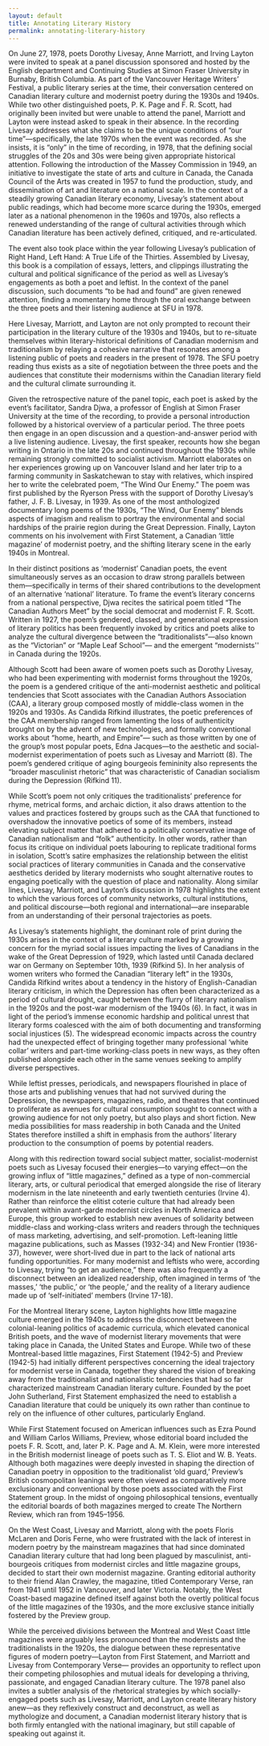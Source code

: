 ```yaml
---
layout: default
title: Annotating Literary History
permalink: annotating-literary-history
---
```

<!-- Add an essay or interpretive material below this line,
using HTML or markdown.  Do not modify this file above this line -->

  On June 27, 1978, poets Dorothy Livesay, Anne Marriott, and Irving Layton were invited to speak at a panel discussion sponsored and hosted by the English department and Continuing Studies at Simon Fraser University in Burnaby, British Columbia. As part of the Vancouver Heritage Writers’ Festival, a public literary series at the time, their conversation centered on Canadian literary culture and modernist poetry during the 1930s and 1940s. While two other distinguished poets, P. K. Page and F. R. Scott, had originally been invited but were unable to attend the panel, Marriott and Layton were instead asked to speak in their absence.
  In the recording Livesay addresses what she claims to be the unique conditions of “our time”—specifically, the late 1970s when the event was recorded. As she insists, it is “only” in the time of recording, in 1978, that the defining social struggles of the 20s and 30s were being given appropriate historical attention. Following the introduction of the Massey Commission in 1949, an initiative to investigate the state of arts and culture in Canada, the Canada Council of the Arts was created in 1957 to fund the production, study, and dissemination of art and literature on a national scale. In the context of a steadily growing Canadian literary economy, Livesay’s statement about public readings, which had become more scarce during the 1930s, emerged later as a national phenomenon in the 1960s and 1970s, also reflects a renewed understanding of the range of cultural activities through which Canadian literature has been actively defined, critiqued, and re-articulated.

The event also took place within the year following Livesay’s publication of Right Hand, Left Hand: A True Life of the Thirties. Assembled by Livesay, this book is a compilation of essays, letters, and clippings illustrating the cultural and political significance of the period as well as Livesay’s engagements as both a poet and leftist. In the context of the panel discussion, such documents “to be had and found” are given renewed attention, finding a momentary home through the oral exchange between the three poets and their listening audience at SFU in 1978.

Here Livesay, Marriott, and Layton are not only prompted to recount their participation in the literary culture of the 1930s and 1940s, but to re-situate themselves within literary-historical definitions of Canadian modernism and traditionalism by relaying a cohesive narrative that resonates among a listening public of poets and readers in the present of 1978. The SFU poetry reading thus exists as a site of negotiation between the three poets and the audiences that constitute their modernisms within the Canadian literary field and the cultural climate surrounding it. 

Given the retrospective nature of the panel topic, each poet is asked by the event’s facilitator, Sandra Djwa, a professor of English at Simon Fraser University at the time of the recording, to provide a personal introduction followed by a historical overview of a particular period. The three poets then engage in an open discussion and a question-and-answer period with a live listening audience. Livesay, the first speaker, recounts how she began writing in Ontario in the late 20s and continued throughout the 1930s while remaining strongly committed to socialist activism. Marriott elaborates on her experiences growing up on Vancouver Island and her later trip to a farming community in Saskatchewan to stay with relatives, which inspired her to write the celebrated poem, “The Wind Our Enemy.” The poem was first published by the Ryerson Press with the support of Dorothy Livesay’s father, J. F. B. Livesay, in 1939. As one of the most anthologized documentary long poems of the 1930s, “The Wind, Our Enemy” blends aspects of imagism and realism to portray the environmental and social hardships of the prairie region during the Great Depression. Finally, Layton comments on his involvement with First Statement, a Canadian ‘little magazine’ of modernist poetry, and the shifting literary scene in the early 1940s in Montreal.

In their distinct positions as ‘modernist’ Canadian poets, the event simultaneously serves as an occasion to draw strong parallels between them—specifically in terms of their shared contributions to the development of an alternative ‘national’ literature. To frame the event’s literary concerns from a national perspective, Djwa recites the satirical poem titled “The Canadian Authors Meet” by the social democrat and modernist F. R. Scott. Written in 1927, the poem’s gendered, classed, and generational expression of literary politics has been frequently invoked by critics and poets alike to analyze the cultural divergence between the “traditionalists”—also known as the “Victorian” or “Maple Leaf School”— and the emergent “modernists'' in Canada during the 1920s. 

Although Scott had been aware of women poets such as Dorothy Livesay, who had been experimenting with modernist forms throughout the 1920s, the poem is a gendered critique of the anti-modernist aesthetic and political tendencies that Scott associates with the Canadian Authors Association (CAA), a literary group composed mostly of middle-class women in the 1920s and 1930s. As Candida Rifkind illustrates, the poetic preferences of the CAA membership ranged from lamenting the loss of authenticity brought on by the advent of new technologies, and formally conventional works about “home, hearth, and Empire”— such as those written by one of the group’s most popular poets, Edna Jacques—to the aesthetic and social-modernist experimentation of poets such as Livesay and Marriott (8). The poem’s gendered critique of aging bourgeois femininity also represents the “broader masculinist rhetoric” that was characteristic of Canadian socialism during the Depression (Rifkind 11). 

While Scott’s poem not only critiques the traditionalists’ preference for rhyme, metrical forms, and archaic diction, it also draws attention to the values and practices fostered by groups such as the CAA that functioned to overshadow the innovative poetics of some of its members, instead elevating subject matter that adhered to a politically conservative image of Canadian nationalism and “folk” authenticity. In other words, rather than focus its critique on individual poets labouring to replicate traditional forms in isolation, Scott’s satire emphasizes the relationship between the elitist social practices of literary communities in Canada and the conservative aesthetics derided by literary modernists who sought alternative routes to engaging poetically with the question of place and nationality. Along similar lines, Livesay, Marriott, and Layton’s discussion in 1978 highlights the extent to which the various forces of community networks, cultural institutions, and political discourse—both regional and international—are inseparable from an understanding of their personal trajectories as poets.

As Livesay’s statements highlight, the dominant role of print during the 1930s arises in the context of a literary culture marked by a growing concern for the myriad social issues impacting the lives of Canadians in the wake of the Great Depression of 1929, which lasted until Canada declared war on Germany on September 10th, 1939 (Rifkind 5). In her analysis of women writers who formed the Canadian “literary left” in the 1930s, Candida Rifkind writes about a tendency in the history of English-Canadian literary criticism, in which the Depression has often been characterized as a period of cultural drought, caught between the flurry of literary nationalism in the 1920s and the post-war modernism of the 1940s (6). In fact, it was in light of the period’s immense economic hardship and political unrest that literary forms coalesced with the aim of both documenting and transforming social injustices (5). The widespread economic impacts across the country had the unexpected effect of bringing together many professional ‘white collar’ writers and part-time working-class poets in new ways, as they often published alongside each other in the same venues seeking to amplify diverse perspectives. 

While leftist presses, periodicals, and newspapers flourished in place of those arts and publishing venues that had not survived during the Depression, the newspapers, magazines, radio, and theatres that continued to proliferate as avenues for cultural consumption sought to connect with a growing audience for not only poetry, but also plays and short fiction. New media possibilities for mass readership in both Canada and the United States therefore instilled a shift in emphasis from the authors’ literary production to the consumption of poems by potential readers.

Along with this redirection toward social subject matter, socialist-modernist poets such as Livesay focused their energies—to varying effect—on the growing influx of “little magazines,” defined as a type of non-commercial literary, arts, or cultural periodical that emerged alongside the rise of literary modernism in the late nineteenth and early twentieth centuries (Irvine 4). Rather than reinforce the elitist coterie culture that had already been prevalent within avant-garde modernist circles in North America and Europe, this group worked to establish new avenues of solidarity between middle-class and working-class writers and readers through the techniques of mass marketing, advertising, and self-promotion. Left-leaning little magazine publications, such as Masses (1932-34) and New Frontier (1936-37), however, were short-lived due in part to the lack of national arts funding opportunities. For many modernist and leftists who were, according to Livesay, trying “to get an audience,” there was also frequently a disconnect between an idealized readership, often imagined in terms of ‘the masses,’ ‘the public,’ or ‘the people,’ and the reality of a literary audience made up of ‘self-initiated’ members (Irvine 17-18).

For the Montreal literary scene, Layton highlights how little magazine culture emerged in the 1940s to address the disconnect between the colonial-leaning politics of academic curricula, which elevated canonical British poets, and the wave of modernist literary movements that were taking place in Canada, the United States and Europe. While two of these Montreal-based little magazines, First Statement (1942-5) and Preview (1942-5) had initially different perspectives concerning the ideal trajectory for modernist verse in Canada, together they shared the vision of breaking away from the traditionalist and nationalistic tendencies that had so far characterized mainstream Canadian literary culture. Founded by the poet John Sutherland, First Statement emphasized the need to establish a Canadian literature that could be uniquely its own rather than continue to rely on the influence of other cultures, particularly England. 

While First Statement focused on American influences such as Ezra Pound and William Carlos Williams, Preview, whose editorial board included the poets F. R. Scott, and, later P. K. Page and A. M. Klein, were more interested in the British modernist lineage of poets such as T. S. Eliot and W. B. Yeats. Although both magazines were deeply invested in shaping the direction of Canadian poetry in opposition to the traditionalist ‘old guard,’ Preview’s British cosmopolitan leanings were often viewed as comparatively more exclusionary and conventional by those poets associated with the First Statement group. In the midst of ongoing philosophical tensions, eventually the editorial boards of both magazines merged to create The Northern Review, which ran from 1945–1956.

On the West Coast, Livesay and Marriott, along with the poets Floris McLaren and Doris Ferne, who were frustrated with the lack of interest in modern poetry by the mainstream magazines that had since dominated Canadian literary culture that had long been plagued by masculinist, anti-bourgeois critiques from modernist circles and little magazine groups, decided to start their own modernist magazine. Granting editorial authority to their friend Alan Crawley, the magazine, titled Contemporary Verse, ran from 1941 until 1952 in Vancouver, and later Victoria. Notably, the West Coast-based magazine defined itself against both the overtly political focus of the little magazines of the 1930s, and the more exclusive stance initially fostered by the Preview group. 

While the perceived divisions between the Montreal and West Coast little magazines were arguably less pronounced than the modernists and the traditionalists in the 1920s, the dialogue between these representative figures of modern poetry—Layton from First Statement, and Marriott and Livesay from Contemporary Verse— provides an opportunity to reflect upon their competing philosophies and mutual ideals for developing a thriving, passionate, and engaged Canadian literary culture. The 1978 panel also invites a subtler analysis of the rhetorical strategies by which socially-engaged poets such as Livesay, Marriott, and Layton create literary history anew—as they reflexively construct and deconstruct, as well as mythologize and document, a Canadian modernist literary history that is both firmly entangled with the national imaginary, but still capable of speaking out against it.
